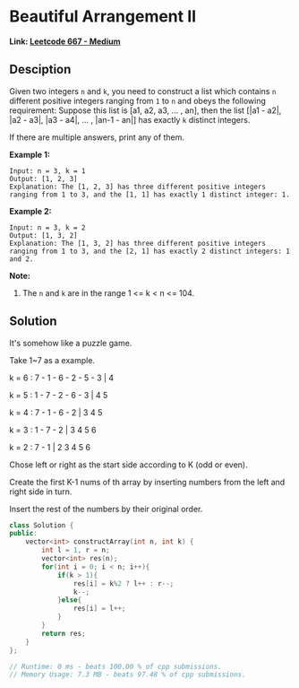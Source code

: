 # Beautiful Arrangement II

**Link: [Leetcode 667 - Medium](https://leetcode.com/problems/beautiful-arrangement-ii/)**



## Desciption

Given two integers `n` and `k`, you need to construct a list which contains `n` different positive integers ranging from `1` to `n` and obeys the following requirement:
Suppose this list is [a1, a2, a3, ... , an], then the list [|a1 - a2|, |a2 - a3|, |a3 - a4|, ... , |an-1 - an|] has exactly `k` distinct integers.

If there are multiple answers, print any of them.

**Example 1:**

```
Input: n = 3, k = 1
Output: [1, 2, 3]
Explanation: The [1, 2, 3] has three different positive integers ranging from 1 to 3, and the [1, 1] has exactly 1 distinct integer: 1.
```



**Example 2:**

```
Input: n = 3, k = 2
Output: [1, 3, 2]
Explanation: The [1, 3, 2] has three different positive integers ranging from 1 to 3, and the [2, 1] has exactly 2 distinct integers: 1 and 2.
```



**Note:**

1. The `n` and `k` are in the range 1 <= k < n <= 104.



## Solution

It's somehow like a puzzle game.

Take 1~7 as a example.

k = 6 : 7 - 1 - 6 - 2 - 5 - 3  | 4

k = 5 : 1 - 7 - 2 - 6 - 3  | 4  5

k = 4 : 7 - 1 - 6 - 2 | 3  4  5

k = 3 : 1 - 7 - 2 | 3  4  5  6

k = 2 : 7 - 1 | 2  3  4  5  6

Chose left or right as the start side according to K (odd or even).

Create the first K-1 nums of th array by inserting numbers from the left and right side in turn.

Insert the rest of the numbers by their original order.

```c++
class Solution {
public:
    vector<int> constructArray(int n, int k) {
        int l = 1, r = n;
        vector<int> res(n);
        for(int i = 0; i < n; i++){
            if(k > 1){
                res[i] = k%2 ? l++ : r--;
                k--;
            }else{
                res[i] = l++;
            }
        }
        return res;    
    }
};

// Runtime: 0 ms - beats 100.00 % of cpp submissions.
// Memory Usage: 7.3 MB - beats 97.48 % of cpp submissions.
```

